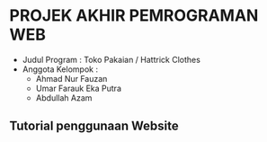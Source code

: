 # PROJEK AKHIR PEMROGRAMAN WEB
- Judul Program : Toko Pakaian / Hattrick Clothes
- Anggota Kelompok :
    - Ahmad Nur Fauzan
    - Umar Farauk Eka Putra
    - Abdullah Azam
## Tutorial penggunaan Website
